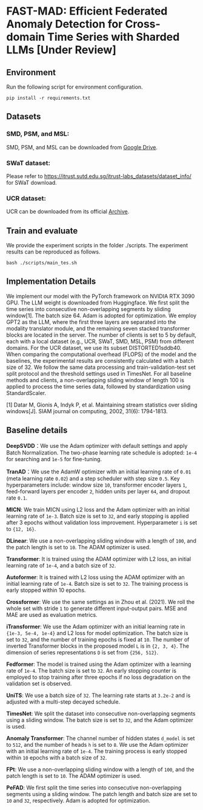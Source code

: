 # FAST-MAD: Efficient Federated Anomaly Detection for Cross-domain Time Series with Sharded LLMs [Under Review]


## Environment
Run the following script for environment configuration.
```
pip install -r requirements.txt
```


## Datasets
### SMD, PSM, and MSL:
SMD, PSM, and MSL can be downloaded from [Google Drive](https://drive.google.com/drive/folders/1gisthCoE-RrKJ0j3KPV7xiibhHWT9qRm).  
### SWaT dataset:
Please refer to https://itrust.sutd.edu.sg/itrust-labs_datasets/dataset_info/ for SWaT download.  
### UCR dataset:
UCR can be downloaded from its official [Archive](https://www.cs.ucr.edu/~eamonn/time_series_data_2018).


## Train and evaluate
We provide the experiment scripts in the folder ./scripts. The experiment results can be reproduced as follows.
```
bash ./scripts/main_tes.sh
```

## Implementation Details

We implement our model with the PyTorch framework on NVIDIA RTX 3090 GPU. The LLM weight is downloaded from Huggingface. We first split the time series into consecutive non-overlapping segments by sliding window[1]. The batch size 64. Adam is adopted for optimization. We employ GPT2 as the LLM, where the first three layers are separated into the modality translator module, and the remaining seven stacked transformer blocks are located in the server. The number of clients is set to 5 by default, each with a local dataset (e.g., UCR, SWaT, SMD, MSL, PSM) from different domains. For the UCR dataset, we use its subset DISTORTED1sddb40. When comparing the computational overhead (FLOPS) of the model and the baselines, the experimental results are consistently calculated with a batch size of 32. We follow the same data processing and train-validation-test set split protocol and the threshold settings used in TimesNet. For all baseline methods and clients, a non-overlapping sliding window of length 100 is applied to process the time series data, followed by standardization using StandardScaler.

[1] Datar M, Gionis A, Indyk P, et al. Maintaining stream statistics over sliding windows[J]. SIAM journal on computing, 2002, 31(6): 1794-1813.

## Baseline details
**DeepSVDD**：We use the Adam optimizer with default settings and apply Batch Normalization. The two-phase learning rate schedule is adopted: `1e-4` for searching and `1e-5` for fine-tuning. 

**TranAD**：We use the AdamW optimizer with an initial learning rate of `0.01` (meta learning rate `0.02`) and a step scheduler with step size `0.5`. Key hyperparameters include: window size `10`, transformer encoder layers `1`, feed-forward layers per encoder `2`, hidden units per layer `64`, and dropout rate `0.1`.

**MICN**: We train MICN using L2 loss and the Adam optimizer with an initial learning rate of `1e-3`. Batch size is set to `32`, and early stopping is applied after 3 epochs without validation loss improvement. Hyperparameter `i` is set to `{12, 16}`.

**DLinear**: We use a non-overlapping sliding window with a length of `100`, and the patch length is set to `10`. The ADAM optimizer is used.

**Transformer**: It is trained using the ADAM optimizer with L2 loss, an initial learning rate of `1e-4`, and a batch size of `32`. 

**Autoformer**: It is trained with L2 loss using the ADAM optimizer with an initial learning rate of `1e-4`. Batch size is set to `32`. The training process is early stopped within 10 epochs.

**Crossformer**: We use the same settings as in Zhou et al. (2021). We roll the whole set with stride `1` to generate different input-output pairs. MSE and MAE are used as evaluation metrics.

**iTransformer**: We use the Adam optimizer with an initial learning rate in `{1e-3, 5e-4, 1e-4}` and L2 loss for model optimization. The batch size is set to `32`, and the number of training epochs is fixed at `10`. The number of inverted Transformer blocks in the proposed model `L` is in `{2, 3, 4}`. The dimension of series representations `D` is set from `{256, 512}`.

**Fedformer**: The model is trained using the Adam optimizer with a learning rate of `1e-4`. The batch size is set to `32`. An early stopping counter is employed to stop training after three epochs if no loss degradation on the validation set is observed.

**UniTS**: We use a batch size of `32`. The learning rate starts at `3.2e-2` and is adjusted with a multi-step decayed schedule.

**TimesNet**: We split the dataset into consecutive non-overlapping segments using a sliding window. The batch size is set to `32`, and the Adam optimizer is used.

**Anomaly Transformer**: The channel number of hidden states `d_model` is set to `512`, and the number of heads `h` is set to `8`. We use the Adam optimizer with an initial learning rate of `1e-4`. The training process is early stopped within `10` epochs with a batch size of `32`.

**FPt**: We use a non-overlapping sliding window with a length of `100`, and the patch length is set to `10`. The ADAM optimizer is used.

**PeFAD**: We first split the time series into consecutive non-overlapping segments using a sliding window. The patch length and batch size are set to `10` and `32`, respectively. Adam is adopted for optimization.




